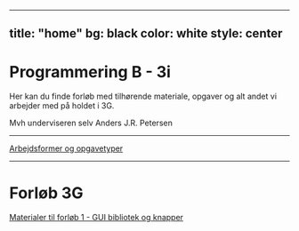 
---
title: "home"
bg: black
color: white
style: center
---

# Programmering B - 3i

Her kan du finde forløb med tilhørende materiale, opgaver og alt andet vi arbejder med på holdet i 3G.

Mvh underviseren selv Anders J.R. Petersen

---

[Arbejdsformer og opgavetyper](arbejdsformer/arbejdsformer.md)

---
# Forløb 3G 

[Materialer til forløb 1 - GUI bibliotek og knapper](forlob1_guilib_knapper/forlob1_guilib_knapper.md)
